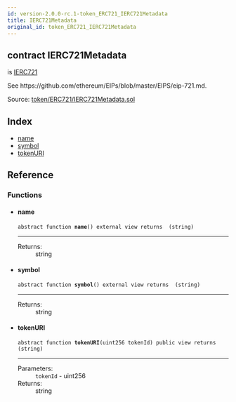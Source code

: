```yaml
---
id: version-2.0.0-rc.1-token_ERC721_IERC721Metadata
title: IERC721Metadata
original_id: token_ERC721_IERC721Metadata
---
```


<div class="contract-doc"><div class="contract"><h2 class="contract-header"><span class="contract-kind">contract</span> IERC721Metadata</h2><p class="base-contracts"><span>is</span> <a href="token_ERC721_IERC721.html">IERC721</a></p><p class="description">See https://github.com/ethereum/EIPs/blob/master/EIPS/eip-721.md.</p><div class="source">Source: <a href="https://github.com/OpenZeppelin/zeppelin-solidity/blob/v2.0.0-rc.1/contracts/token/ERC721/IERC721Metadata.sol" target="_blank">token/ERC721/IERC721Metadata.sol</a></div></div><div class="index"><h2>Index</h2><ul><li><a href="token_ERC721_IERC721Metadata.html#name">name</a></li><li><a href="token_ERC721_IERC721Metadata.html#symbol">symbol</a></li><li><a href="token_ERC721_IERC721Metadata.html#tokenURI">tokenURI</a></li></ul></div><div class="reference"><h2>Reference</h2><div class="functions"><h3>Functions</h3><ul><li><div class="item function"><span id="name" class="anchor-marker"></span><h4 class="name">name</h4><div class="body"><code class="signature"><span>abstract </span>function <strong>name</strong><span>() </span><span>external </span><span>view </span><span>returns  (string) </span></code><hr/><dl><dt><span class="label-return">Returns:</span></dt><dd>string</dd></dl></div></div></li><li><div class="item function"><span id="symbol" class="anchor-marker"></span><h4 class="name">symbol</h4><div class="body"><code class="signature"><span>abstract </span>function <strong>symbol</strong><span>() </span><span>external </span><span>view </span><span>returns  (string) </span></code><hr/><dl><dt><span class="label-return">Returns:</span></dt><dd>string</dd></dl></div></div></li><li><div class="item function"><span id="tokenURI" class="anchor-marker"></span><h4 class="name">tokenURI</h4><div class="body"><code class="signature"><span>abstract </span>function <strong>tokenURI</strong><span>(uint256 tokenId) </span><span>public </span><span>view </span><span>returns  (string) </span></code><hr/><dl><dt><span class="label-parameters">Parameters:</span></dt><dd><div><code>tokenId</code> - uint256</div></dd><dt><span class="label-return">Returns:</span></dt><dd>string</dd></dl></div></div></li></ul></div></div></div>
